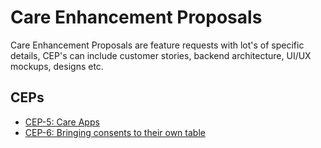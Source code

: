 # Care Enhancement Proposals

Care Enhancement Proposals are feature requests with lot's of specific details, CEP's can include customer stories, backend architecture, UI/UX mockups, designs etc.

## CEPs

- [CEP-5: Care Apps](/docs/care/CEP/)
- [CEP-6: Bringing consents to their own table](/docs/care/CEP/0006-consent-tables.md)
